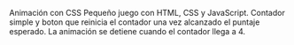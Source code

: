 Animación con CSS
Pequeño juego con HTML, CSS y JavaScript. Contador simple y boton que reinicia el contador una vez alcanzado el puntaje esperado. La animación se detiene cuando el contador llega a 4. 
